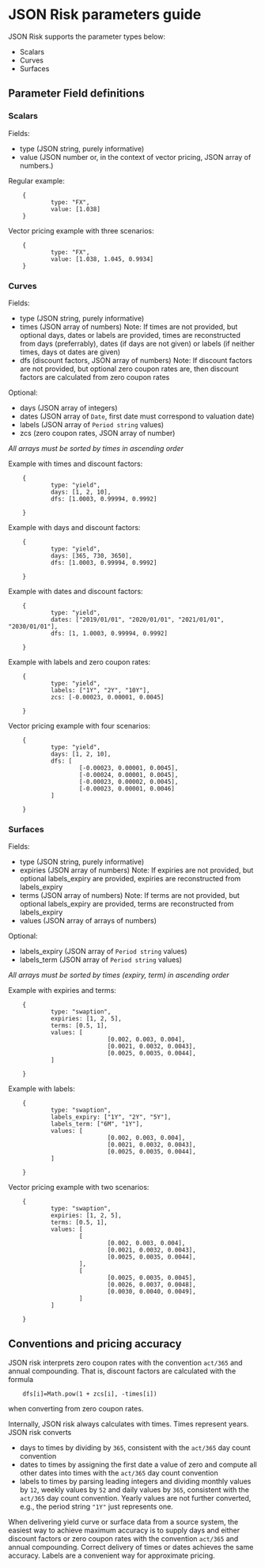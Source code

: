 # JSON Risk parameters guide
JSON Risk supports the parameter types below:

- Scalars
- Curves
- Surfaces


## Parameter Field definitions
### Scalars

Fields:

- type (JSON string, purely informative)
- value (JSON number or, in the context of vector pricing, JSON array of numbers.)

Regular example:

        {
                type: "FX",
                value: [1.038]
        }

Vector pricing example with three scenarios:

        {
                type: "FX",
                value: [1.038, 1.045, 0.9934]
        }


### Curves

Fields:

- type (JSON string, purely informative)
- times (JSON array of numbers) Note: If times are not provided, but optional days, dates or labels are provided, times are reconstructed from days (preferrably), dates (if days are not given) or labels (if neither times, days ot dates are given)
- dfs (discount factors, JSON array of numbers) Note: If discount factors are not provided, but optional zero coupon rates are, then discount factors are calculated from zero coupon rates

Optional: 

- days (JSON array of integers)
- dates (JSON array of `Date`, first date must correspond to valuation date)
- labels (JSON array of `Period string` values)
- zcs (zero coupon rates, JSON array of number)

_All arrays must be sorted by times in ascending order_

Example with times and discount factors:

        {
                type: "yield",
                days: [1, 2, 10],
                dfs: [1.0003, 0.99994, 0.9992]
                
        }

Example with days and discount factors:

        {
                type: "yield",
                days: [365, 730, 3650],
                dfs: [1.0003, 0.99994, 0.9992]
                
        }

Example with dates and discount factors:

        {
                type: "yield",
                dates: ["2019/01/01", "2020/01/01", "2021/01/01", "2030/01/01"],
                dfs: [1, 1.0003, 0.99994, 0.9992]
                
        }

Example with labels and zero coupon rates:


        {
                type: "yield",
                labels: ["1Y", "2Y", "10Y"],
                zcs: [-0.00023, 0.00001, 0.0045]
                
        }

Vector pricing example with four scenarios:

        {
                type: "yield",
                days: [1, 2, 10],
                dfs: [
                        [-0.00023, 0.00001, 0.0045],
                        [-0.00024, 0.00001, 0.0045],
                        [-0.00023, 0.00002, 0.0045],
                        [-0.00023, 0.00001, 0.0046]
                ]
                
        }

### Surfaces

Fields:

- type (JSON string, purely informative)
- expiries (JSON array of numbers) Note: If expiries are not provided, but optional labels\_expiry are provided, expiries are reconstructed from labels\_expiry
- terms (JSON array of numbers) Note: If terms are not provided, but optional labels\_expiry are provided, terms are reconstructed from labels\_expiry
- values (JSON array of arrays of numbers)

Optional: 

- labels_expiry (JSON array of `Period string` values)
- labels_term (JSON array of `Period string` values)

_All arrays must be sorted by times (expiry, term) in ascending order_

Example with expiries and terms:

        {
                type: "swaption",
                expiries: [1, 2, 5],
                terms: [0.5, 1],
                values: [
                                [0.002, 0.003, 0.004],
                                [0.0021, 0.0032, 0.0043],
                                [0.0025, 0.0035, 0.0044],
                ]
                
        }



Example with labels:


        {
                type: "swaption",
                labels_expiry: ["1Y", "2Y", "5Y"],
                labels_term: ["6M", "1Y"],
                values: [
                                [0.002, 0.003, 0.004],
                                [0.0021, 0.0032, 0.0043],
                                [0.0025, 0.0035, 0.0044],
                ]
                
        }

Vector pricing example with two scenarios:

        {
                type: "swaption",
                expiries: [1, 2, 5],
                terms: [0.5, 1],
                values: [
                        [
                                [0.002, 0.003, 0.004],
                                [0.0021, 0.0032, 0.0043],
                                [0.0025, 0.0035, 0.0044],
                        ],
                        [
                                [0.0025, 0.0035, 0.0045],
                                [0.0026, 0.0037, 0.0048],
                                [0.0030, 0.0040, 0.0049],
                        ]
                ]
                
        }

## Conventions and pricing accuracy

JSON risk interprets zero coupon rates with the convention `act/365` and annual compounding. That is, discount factors are calculated with the formula

        dfs[i]=Math.pow(1 + zcs[i], -times[i])

when converting from zero coupon rates.

Internally, JSON risk always calculates with times. Times represent years. JSON risk converts

 - days to times by dividing by `365`, consistent with the `act/365` day count convention
 - dates to times by assigning the first date a value of zero and compute all other dates into times with the `act/365` day count convention
 - labels to times by parsing leading integers and dividing monthly values by `12`, weekly values by `52` and daily values by `365`, consistent with the `act/365` day count convention. Yearly values are not further converted, e.g., the period string `"1Y"` just represents one.

When delivering yield curve or surface data from a source system, the easiest way to achieve maximum accuracy is to supply days and either discount factors or zero coupon rates with the convention `act/365` and annual compounding. Correct delivery of times or dates achieves the same accuracy. Labels are a convenient way for approximate pricing.




